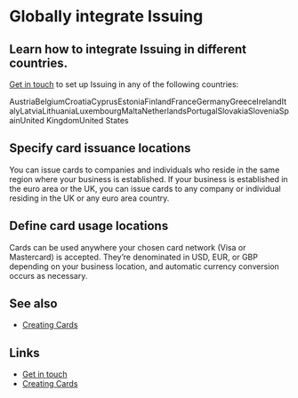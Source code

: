 # Globally integrate Issuing

## Learn how to integrate Issuing in different countries.

[Get in touch](https://stripe.com/contact/baas) to set up Issuing in any of the
following countries:

AustriaBelgiumCroatiaCyprusEstoniaFinlandFranceGermanyGreeceIrelandItalyLatviaLithuaniaLuxembourgMaltaNetherlandsPortugalSlovakiaSloveniaSpainUnited
KingdomUnited States
## Specify card issuance locations

You can issue cards to companies and individuals who reside in the same region
where your business is established. If your business is established in the euro
area or the UK, you can issue cards to any company or individual residing in the
UK or any euro area country.

## Define card usage locations

Cards can be used anywhere your chosen card network (Visa or Mastercard) is
accepted. They’re denominated in USD, EUR, or GBP depending on your business
location, and automatic currency conversion occurs as necessary.

## See also

- [Creating Cards](https://docs.stripe.com/issuing/cards/virtual/issue-cards)

## Links

- [Get in touch](https://stripe.com/contact/baas)
- [Creating Cards](https://docs.stripe.com/issuing/cards/virtual/issue-cards)